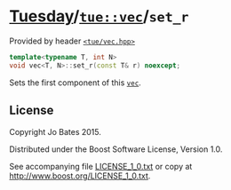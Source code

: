 [Tuesday](../../../README.md)/[`tue::vec`](../../headers/vec.md)/`set_r`
========================================================================
Provided by header [`<tue/vec.hpp>`](../../headers/vec.md)

```c++
template<typename T, int N>
void vec<T, N>::set_r(const T& r) noexcept;
```

Sets the first component of this [`vec`](../../headers/vec.md).

License
-------
Copyright Jo Bates 2015.

Distributed under the Boost Software License, Version 1.0.

See accompanying file [LICENSE_1_0.txt](../../../LICENSE_1_0.txt) or copy at
http://www.boost.org/LICENSE_1_0.txt.
